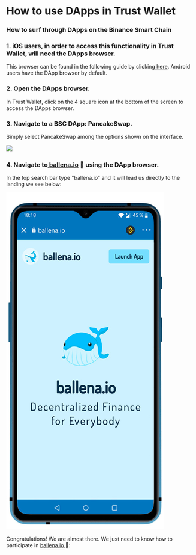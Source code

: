 # How to use DApps in Trust Wallet

### How to surf through DApps on the Binance Smart Chain



### 1. **iOS users, in order to access this functionality in Trust Wallet,  will need the DApps browser.** 

This browser can be found in the following guide by clicking[ here](https://community.trustwallet.com/t/how-to-use-the-dapp-browser-on-ios/69390?ref=JLI1VBLA&utm_source=TrustTwitter&utm_medium=TrustSocial&utm_campaign=TrustSocial). Android users have the DApp browser by default.



### 2. Open the DApps browser.

In Trust Wallet, click on the 4 square icon at the bottom of the screen to access the DApps browser.



### 3. Navigate to a BSC DApp: PancakeSwap.

Simply select PancakeSwap among the options shown on the interface.



![](https://user-images.githubusercontent.com/79335891/108876365-6e716400-75fe-11eb-8d5a-40e7c72501cf.png)



### 4. **Navigate to**[ **ballena.io**](https://ballena.io/) **🐋 using the DApp browser.**

In the top search bar type "ballena.io" and it will lead us directly to the landing we see below:  


![](../../../../.gitbook/assets/ballenaio.jpg)



Congratulations! We are almost there. We just need to know how to participate in  [ballena.io ](https://ballena.io/)🐋:





